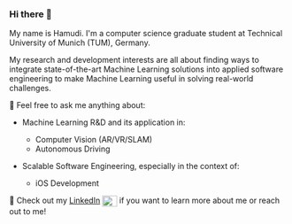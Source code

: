 ### Hi there 👋

My name is Hamudi. I'm a computer science graduate student at Technical University of Munich (TUM), Germany. 

My research and development interests are all about finding ways to integrate state-of-the-art Machine Learning solutions into applied software engineering to make Machine Learning useful in solving real-world challenges.

💬 Feel free to ask me anything about:

  * Machine Learning R&D and its application in:
    * Computer Vision (AR/VR/SLAM)
    * Autonomous Driving
    
  * Scalable Software Engineering, especially in the context of:
    * iOS Development

🔗 Check out my [LinkedIn](https://www.linkedin.com/in/hamnaanaa/) <a href="https://www.linkedin.com/in/hamnaanaa/" target="blank"><img align="center" src="https://raw.githubusercontent.com/rahuldkjain/github-profile-readme-generator/master/src/images/icons/Social/linked-in-alt.svg" alt="https://www.linkedin.com/in/hamnaanaa/" height="20" width="27" /></a> if you want to learn more about me or reach out to me!
